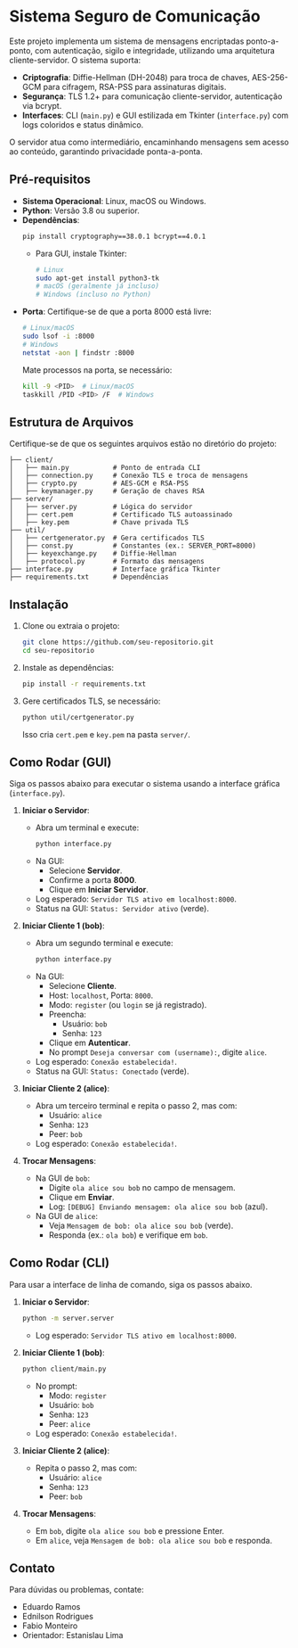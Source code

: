 # Sistema Seguro de Comunicação

Este projeto implementa um sistema de mensagens encriptadas ponto-a-ponto, com autenticação, sigilo e integridade, utilizando uma arquitetura cliente-servidor. O sistema suporta:

- **Criptografia**: Diffie-Hellman (DH-2048) para troca de chaves, AES-256-GCM para cifragem, RSA-PSS para assinaturas digitais.
- **Segurança**: TLS 1.2+ para comunicação cliente-servidor, autenticação via bcrypt.
- **Interfaces**: CLI (`main.py`) e GUI estilizada em Tkinter (`interface.py`) com logs coloridos e status dinâmico.

O servidor atua como intermediário, encaminhando mensagens sem acesso ao conteúdo, garantindo privacidade ponta-a-ponta.

## Pré-requisitos

- **Sistema Operacional**: Linux, macOS ou Windows.
- **Python**: Versão 3.8 ou superior.
- **Dependências**:
  ```bash
  pip install cryptography==38.0.1 bcrypt==4.0.1
  ```
  - Para GUI, instale Tkinter:
    ```bash
    # Linux
    sudo apt-get install python3-tk
    # macOS (geralmente já incluso)
    # Windows (incluso no Python)
    ```
- **Porta**: Certifique-se de que a porta 8000 está livre:
  ```bash
  # Linux/macOS
  sudo lsof -i :8000
  # Windows
  netstat -aon | findstr :8000
  ```
  Mate processos na porta, se necessário:
  ```bash
  kill -9 <PID>  # Linux/macOS
  taskkill /PID <PID> /F  # Windows
  ```

## Estrutura de Arquivos

Certifique-se de que os seguintes arquivos estão no diretório do projeto:

```
├── client/
│   ├── main.py           # Ponto de entrada CLI
│   ├── connection.py     # Conexão TLS e troca de mensagens
│   ├── crypto.py         # AES-GCM e RSA-PSS
│   ├── keymanager.py     # Geração de chaves RSA
├── server/
│   ├── server.py         # Lógica do servidor
│   ├── cert.pem          # Certificado TLS autoassinado
│   ├── key.pem           # Chave privada TLS
├── util/
│   ├── certgenerator.py  # Gera certificados TLS
│   ├── const.py          # Constantes (ex.: SERVER_PORT=8000)
│   ├── keyexchange.py    # Diffie-Hellman
│   ├── protocol.py       # Formato das mensagens
├── interface.py          # Interface gráfica Tkinter
├── requirements.txt      # Dependências
```

## Instalação

1. Clone ou extraia o projeto:
   ```bash
   git clone https://github.com/seu-repositorio.git
   cd seu-repositorio
   ```

2. Instale as dependências:
   ```bash
   pip install -r requirements.txt
   ```

3. Gere certificados TLS, se necessário:
   ```bash
   python util/certgenerator.py
   ```
   Isso cria `cert.pem` e `key.pem` na pasta `server/`.

## Como Rodar (GUI)

Siga os passos abaixo para executar o sistema usando a interface gráfica (`interface.py`).

1. **Iniciar o Servidor**:
   - Abra um terminal e execute:
     ```bash
     python interface.py
     ```
   - Na GUI:
     - Selecione **Servidor**.
     - Confirme a porta **8000**.
     - Clique em **Iniciar Servidor**.
   - Log esperado: `Servidor TLS ativo em localhost:8000`.
   - Status na GUI: `Status: Servidor ativo` (verde).

2. **Iniciar Cliente 1 (bob)**:
   - Abra um segundo terminal e execute:
     ```bash
     python interface.py
     ```
   - Na GUI:
     - Selecione **Cliente**.
     - Host: `localhost`, Porta: `8000`.
     - Modo: `register` (ou `login` se já registrado).
     - Preencha:
       - Usuário: `bob`
       - Senha: `123`
     - Clique em **Autenticar**.
     - No prompt `Deseja conversar com (username):`, digite `alice`.
   - Log esperado: `Conexão estabelecida!`.
   - Status na GUI: `Status: Conectado` (verde).

3. **Iniciar Cliente 2 (alice)**:
   - Abra um terceiro terminal e repita o passo 2, mas com:
     - Usuário: `alice`
     - Senha: `123`
     - Peer: `bob`
   - Log esperado: `Conexão estabelecida!`.

4. **Trocar Mensagens**:
   - Na GUI de `bob`:
     - Digite `ola alice sou bob` no campo de mensagem.
     - Clique em **Enviar**.
     - Log: `[DEBUG] Enviando mensagem: ola alice sou bob` (azul).
   - Na GUI de `alice`:
     - Veja `Mensagem de bob: ola alice sou bob` (verde).
     - Responda (ex.: `ola bob`) e verifique em `bob`.

## Como Rodar (CLI)

Para usar a interface de linha de comando, siga os passos abaixo.

1. **Iniciar o Servidor**:
   ```bash
   python -m server.server
   ```
   - Log esperado: `Servidor TLS ativo em localhost:8000`.

2. **Iniciar Cliente 1 (bob)**:
   ```bash
   python client/main.py
   ```
   - No prompt:
     - Modo: `register`
     - Usuário: `bob`
     - Senha: `123`
     - Peer: `alice`
   - Log esperado: `Conexão estabelecida!`.

3. **Iniciar Cliente 2 (alice)**:
   - Repita o passo 2, mas com:
     - Usuário: `alice`
     - Senha: `123`
     - Peer: `bob`

4. **Trocar Mensagens**:
   - Em `bob`, digite `ola alice sou bob` e pressione Enter.
   - Em `alice`, veja `Mensagem de bob: ola alice sou bob` e responda.



## Contato

Para dúvidas ou problemas, contate:
- Eduardo Ramos
- Ednilson Rodrigues
- Fabio Monteiro
- Orientador: Estanislau Lima
